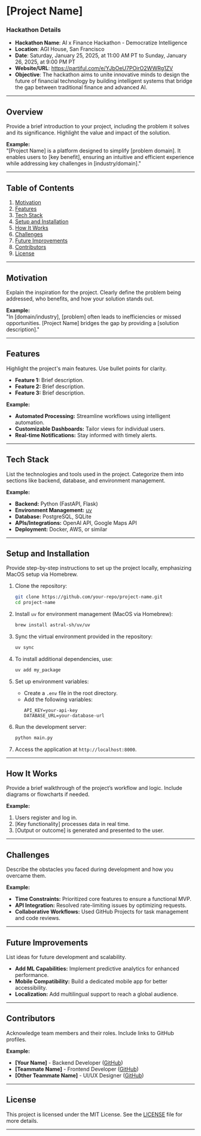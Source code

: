 
# **[Project Name]**

### **Hackathon Details**
- **Hackathon Name**: AI x Finance Hackathon - Democratize Intelligence
- **Location**: AGI House, San Francisco
- **Date**: Saturday, January 25, 2025, at 11:00 AM PT to Sunday, January 26, 2025, at 9:00 PM PT
- **Website/URL**: https://partiful.com/e/YJbOeU7POirO2WWRg1ZV
- **Objective**: The hackathon aims to unite innovative minds to design the future of financial technology by building intelligent systems that bridge the gap between traditional finance and advanced AI.

---

## **Overview**
Provide a brief introduction to your project, including the problem it solves and its significance. Highlight the value and impact of the solution.

**Example:**  
"[Project Name] is a platform designed to simplify [problem domain]. It enables users to [key benefit], ensuring an intuitive and efficient experience while addressing key challenges in [industry/domain]."

---

## **Table of Contents**
1. [Motivation](#motivation)  
2. [Features](#features)  
3. [Tech Stack](#tech-stack)  
4. [Setup and Installation](#setup-and-installation)  
5. [How It Works](#how-it-works)  
6. [Challenges](#challenges)  
7. [Future Improvements](#future-improvements)  
8. [Contributors](#contributors)  
9. [License](#license)

---

## **Motivation**
Explain the inspiration for the project. Clearly define the problem being addressed, who benefits, and how your solution stands out.

**Example:**  
"In [domain/industry], [problem] often leads to inefficiencies or missed opportunities. [Project Name] bridges the gap by providing a [solution description]."

---

## **Features**
Highlight the project's main features. Use bullet points for clarity.

- **Feature 1:** Brief description.  
- **Feature 2:** Brief description.  
- **Feature 3:** Brief description.  

**Example:**  
- **Automated Processing:** Streamline workflows using intelligent automation.  
- **Customizable Dashboards:** Tailor views for individual users.  
- **Real-time Notifications:** Stay informed with timely alerts.  

---

## **Tech Stack**
List the technologies and tools used in the project. Categorize them into sections like backend, database, and environment management.

**Example:**  
- **Backend:** Python (FastAPI, Flask)  
- **Environment Management:** [uv](https://docs.astral.sh/uv/)  
- **Database:** PostgreSQL, SQLite  
- **APIs/Integrations:** OpenAI API, Google Maps API  
- **Deployment:** Docker, AWS, or similar  

---

## **Setup and Installation**
Provide step-by-step instructions to set up the project locally, emphasizing MacOS setup via Homebrew.

1. Clone the repository:  
   ```bash
   git clone https://github.com/your-repo/project-name.git
   cd project-name
   ```

2. Install `uv` for environment management (MacOS via Homebrew):  
   ```bash
   brew install astral-sh/uv/uv
   ```

3. Sync the virtual environment provided in the repository:  
   ```bash
   uv sync
   ```

4. To install additional dependencies, use:  
   ```bash
   uv add my_package
   ```

5. Set up environment variables:  
   - Create a `.env` file in the root directory.  
   - Add the following variables:  
     ```
     API_KEY=your-api-key
     DATABASE_URL=your-database-url
     ```

6. Run the development server:  
   ```bash
   python main.py
   ```

7. Access the application at `http://localhost:8000`.

---

## **How It Works**
Provide a brief walkthrough of the project’s workflow and logic. Include diagrams or flowcharts if needed.

**Example:**  
1. Users register and log in.  
2. [Key functionality] processes data in real time.  
3. [Output or outcome] is generated and presented to the user.  

---

## **Challenges**
Describe the obstacles you faced during development and how you overcame them.

**Example:**  
- **Time Constraints:** Prioritized core features to ensure a functional MVP.  
- **API Integration:** Resolved rate-limiting issues by optimizing requests.  
- **Collaborative Workflows:** Used GitHub Projects for task management and code reviews.  

---

## **Future Improvements**
List ideas for future development and scalability.

- **Add ML Capabilities:** Implement predictive analytics for enhanced performance.  
- **Mobile Compatibility:** Build a dedicated mobile app for better accessibility.  
- **Localization:** Add multilingual support to reach a global audience.  

---

## **Contributors**
Acknowledge team members and their roles. Include links to GitHub profiles.

**Example:**  
- **[Your Name]** - Backend Developer ([GitHub](https://github.com/yourusername))  
- **[Teammate Name]** - Frontend Developer ([GitHub](https://github.com/teammateusername))  
- **[Other Teammate Name]** - UI/UX Designer ([GitHub](https://github.com/otherusername))  

---

## **License**
This project is licensed under the MIT License. See the [LICENSE](LICENSE) file for more details.

---
